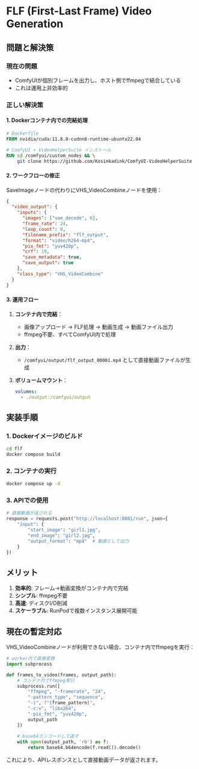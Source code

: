 # FLF (First-Last Frame) Video Generation

## 問題と解決策

### 現在の問題
- ComfyUIが個別フレームを出力し、ホスト側でffmpegで結合している
- これは運用上非効率的

### 正しい解決策

#### 1. Dockerコンテナ内での完結処理

```dockerfile
# Dockerfile
FROM nvidia/cuda:11.8.0-cudnn8-runtime-ubuntu22.04

# ComfyUI + VideoHelperSuite インストール
RUN cd /comfyui/custom_nodes && \
    git clone https://github.com/Kosinkadink/ComfyUI-VideoHelperSuite
```

#### 2. ワークフローの修正

SaveImageノードの代わりにVHS_VideoCombineノードを使用：

```json
{
  "video_output": {
    "inputs": {
      "images": ["vae_decode", 0],
      "frame_rate": 24,
      "loop_count": 0,
      "filename_prefix": "flf_output",
      "format": "video/h264-mp4",
      "pix_fmt": "yuv420p",
      "crf": 19,
      "save_metadata": true,
      "save_output": true
    },
    "class_type": "VHS_VideoCombine"
  }
}
```

#### 3. 運用フロー

1. **コンテナ内で完結**：
   - 画像アップロード → FLF処理 → 動画生成 → 動画ファイル出力
   - ffmpeg不要、すべてComfyUI内で処理

2. **出力**：
   - `/comfyui/output/flf_output_00001.mp4` として直接動画ファイルが生成

3. **ボリュームマウント**：
   ```yaml
   volumes:
     - ./output:/comfyui/output
   ```

## 実装手順

### 1. Dockerイメージのビルド

```bash
cd flf
docker compose build
```

### 2. コンテナの実行

```bash
docker compose up -d
```

### 3. APIでの使用

```python
# 直接動画が返される
response = requests.post("http://localhost:8081/run", json={
    "input": {
        "start_image": "girl1.jpg",
        "end_image": "girl2.jpg",
        "output_format": "mp4"  # 動画として出力
    }
})
```

## メリット

1. **効率的**: フレーム→動画変換がコンテナ内で完結
2. **シンプル**: ffmpeg不要
3. **高速**: ディスクI/O削減
4. **スケーラブル**: RunPodで複数インスタンス展開可能

## 現在の暫定対応

VHS_VideoCombineノードが利用できない場合、コンテナ内でffmpegを実行：

```python
# worker内で直接変換
import subprocess

def frames_to_video(frames, output_path):
    # コンテナ内でffmpeg実行
    subprocess.run([
        "ffmpeg", "-framerate", "24",
        "-pattern_type", "sequence",
        "-i", f"{frame_pattern}",
        "-c:v", "libx264",
        "-pix_fmt", "yuv420p",
        output_path
    ])
    
    # base64エンコードして返す
    with open(output_path, 'rb') as f:
        return base64.b64encode(f.read()).decode()
```

これにより、APIレスポンスとして直接動画データが返されます。